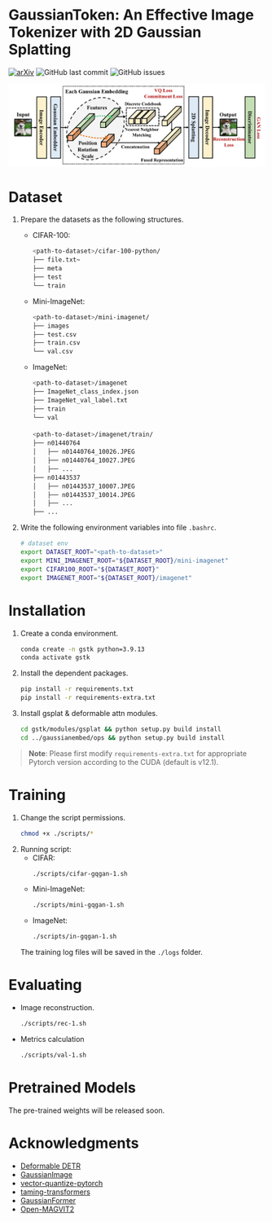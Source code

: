 # GaussianToken: An Effective Image Tokenizer with 2D Gaussian Splatting

<div>

[![arXiv](https://img.shields.io/badge/arXiv-Paper-%3CCOLOR%3E.svg)](https://arxiv.org/abs/)
![GitHub last commit](https://img.shields.io/github/last-commit/ChrisDong-THU/GaussianToken)
![GitHub issues](https://img.shields.io/github/issues-raw/ChrisDong-THU/GaussianToken)

</div>

![Banner](./assets/framework.png)

# Dataset
1. Prepare the datasets as the following structures.
    - CIFAR-100:
        ```bash
        <path-to-dataset>/cifar-100-python/
        ├── file.txt~
        ├── meta
        ├── test
        └── train
        ```
    - Mini-ImageNet:
        ```bash
        <path-to-dataset>/mini-imagenet/
        ├── images
        ├── test.csv
        ├── train.csv
        └── val.csv
        ```
    - ImageNet:
        ```bash
        <path-to-dataset>/imagenet
        ├── ImageNet_class_index.json
        ├── ImageNet_val_label.txt
        ├── train
        └── val

        <path-to-dataset>/imagenet/train/
        ├── n01440764
        │   ├── n01440764_10026.JPEG
        │   ├── n01440764_10027.JPEG
        │   ├── ...
        ├── n01443537
        │   ├── n01443537_10007.JPEG
        │   ├── n01443537_10014.JPEG
        │   ├── ...
        ├── ...
        ```

2. Write the following environment variables into file `.bashrc`.
   ```bash
   # dataset env
   export DATASET_ROOT="<path-to-dataset>"
   export MINI_IMAGENET_ROOT="${DATASET_ROOT}/mini-imagenet"
   export CIFAR100_ROOT="${DATASET_ROOT}"
   export IMAGENET_ROOT="${DATASET_ROOT}/imagenet"
   ```

# Installation
1. Create a conda environment.
   ```bash
   conda create -n gstk python=3.9.13
   conda activate gstk
   ```
2. Install the dependent packages.
   ```bash
   pip install -r requirements.txt
   pip install -r requirements-extra.txt
   ```
3. Install gsplat & deformable attn modules.
   ```bash
   cd gstk/modules/gsplat && python setup.py build install
   cd ../gaussianembed/ops && python setup.py build install
   ```

> **Note**: Please first modify `requirements-extra.txt` for appropriate Pytorch version according to the CUDA (default is v12.1). 

# Training
1. Change the script permissions.
    ```bash
    chmod +x ./scripts/*
    ```
2. Running script:
    - CIFAR:
        ```bash
        ./scripts/cifar-gqgan-1.sh
        ```
    - Mini-ImageNet:
        ```bash
        ./scripts/mini-gqgan-1.sh
        ```
    - ImageNet:
        ```bash
        ./scripts/in-gqgan-1.sh
        ```
    The training log files will be saved in the `./logs` folder.

# Evaluating
- Image reconstruction.
    ```bash
    ./scripts/rec-1.sh
    ```
- Metrics calculation
    ```bash
    ./scripts/val-1.sh
    ```

# Pretrained Models
The pre-trained weights will be released soon.

# Acknowledgments
- [Deformable DETR](https://github.com/fundamentalvision/Deformable-DETR)
- [GaussianImage](https://github.com/Xinjie-Q/GaussianImage)
- [vector-quantize-pytorch](https://github.com/lucidrains/vector-quantize-pytorch)
- [taming-transformers](https://github.com/CompVis/taming-transformers)
- [GaussianFormer](https://github.com/huang-yh/GaussianFormer)
- [Open-MAGVIT2](https://github.com/TencentARC/SEED-Voken)
